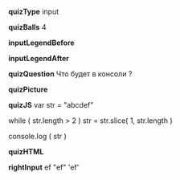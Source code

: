 ____quizType____
input

____quizBalls____
4

____inputLegendBefore____


____inputLegendAfter____


____quizQuestion____
Что будет в консоли ?


____quizPicture____


____quizJS____
var str = "abcdef"

while ( str.length > 2 )
    str = str.slice( 1, str.length )

console.log ( str )


____quizHTML____


____rightInput____
ef
"ef"
'ef'

